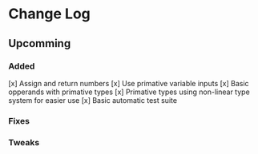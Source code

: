 # Change Log

## Upcomming

### Added
[x] Assign and return numbers
[x] Use primative variable inputs
[x] Basic opperands with primative types
[x] Primative types using non-linear type system for easier use
[x] Basic automatic test suite

### Fixes

### Tweaks
